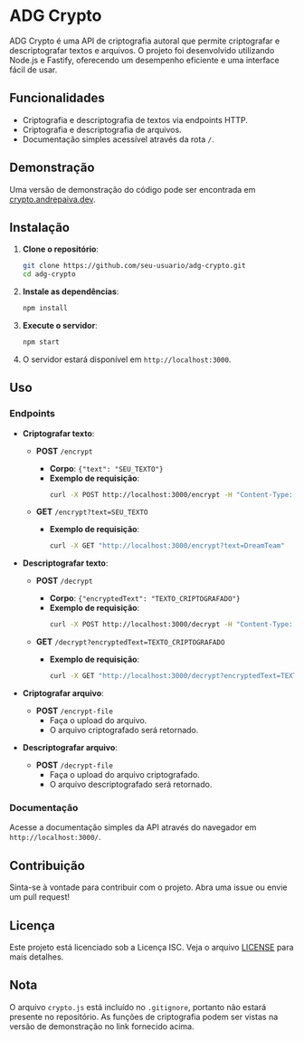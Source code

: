 # ADG Crypto

ADG Crypto é uma API de criptografia autoral que permite criptografar e descriptografar textos e arquivos. O projeto foi desenvolvido utilizando Node.js e Fastify, oferecendo um desempenho eficiente e uma interface fácil de usar.

## Funcionalidades

- Criptografia e descriptografia de textos via endpoints HTTP.
- Criptografia e descriptografia de arquivos.
- Documentação simples acessível através da rota `/`.

## Demonstração

Uma versão de demonstração do código pode ser encontrada em [crypto.andrepaiva.dev](http://crypto.andrepaiva.dev).

## Instalação

1. **Clone o repositório**:
   ```bash
   git clone https://github.com/seu-usuario/adg-crypto.git
   cd adg-crypto
   ```

2. **Instale as dependências**:

   ```bash
   npm install
   ```

3. **Execute o servidor**:

   ```bash
   npm start
   ```
4. O servidor estará disponível em `http://localhost:3000`.

## Uso

### Endpoints

- **Criptografar texto**:

  - **POST** `/encrypt`

    - **Corpo**: `{"text": "SEU_TEXTO"}`
    - **Exemplo de requisição**:
      ```bash
      curl -X POST http://localhost:3000/encrypt -H "Content-Type: application/json" -d '{"text": "DreamTeam"}'
      ```
  - **GET** `/encrypt?text=SEU_TEXTO`

    - **Exemplo de requisição**:
      ```bash
      curl -X GET "http://localhost:3000/encrypt?text=DreamTeam"
      ```
- **Descriptografar texto**:

  - **POST** `/decrypt`

    - **Corpo**: `{"encryptedText": "TEXTO_CRIPTOGRAFADO"}`
    - **Exemplo de requisição**:
      ```bash
      curl -X POST http://localhost:3000/decrypt -H "Content-Type: application/json" -d '{"encryptedText": "TEXTO_CRIPTOGRAFADO"}'
      ```
  - **GET** `/decrypt?encryptedText=TEXTO_CRIPTOGRAFADO`

    - **Exemplo de requisição**:
      ```bash
      curl -X GET "http://localhost:3000/decrypt?encryptedText=TEXTO_CRIPTOGRAFADO"
      ```
- **Criptografar arquivo**:

  - **POST** `/encrypt-file`
    - Faça o upload do arquivo.
    - O arquivo criptografado será retornado.
- **Descriptografar arquivo**:

  - **POST** `/decrypt-file`
    - Faça o upload do arquivo criptografado.
    - O arquivo descriptografado será retornado.

### Documentação

Acesse a documentação simples da API através do navegador em `http://localhost:3000/`.

## Contribuição

Sinta-se à vontade para contribuir com o projeto. Abra uma issue ou envie um pull request!

## Licença

Este projeto está licenciado sob a Licença ISC. Veja o arquivo [LICENSE](LICENSE) para mais detalhes.

## Nota

O arquivo `crypto.js` está incluído no `.gitignore`, portanto não estará presente no repositório. As funções de criptografia podem ser vistas na versão de demonstração no link fornecido acima.
